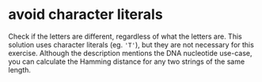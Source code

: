 # avoid character literals

Check if the letters are different, regardless of what the letters are.
This solution uses character literals (eg. `'T'`), but they are not necessary for this exercise.
Although the description mentions the DNA nucleotide use-case, you can calculate the Hamming distance for any two strings of the same length.